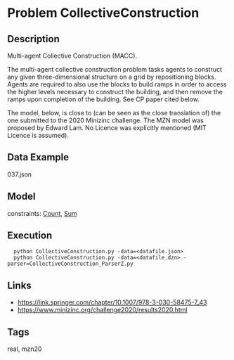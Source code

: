 # Problem CollectiveConstruction
## Description
Multi-agent Collective Construction (MACC).

The multi-agent collective construction problem tasks agents to construct any given three-dimensional structure on a grid by repositioning blocks.
Agents are required to also use the blocks to build ramps in order to access the higher levels necessary to construct the building,
and then remove the ramps upon completion of the building.
See CP paper cited below.

The model, below, is close to (can be seen as the close translation of) the one submitted to the 2020 Minizinc challenge.
The MZN model was proposed by Edward Lam.
No Licence was explicitly mentioned (MIT Licence is assumed).

## Data Example
  037.json

## Model
  constraints: [Count](http://pycsp.org/documentation/constraints/Count), [Sum](http://pycsp.org/documentation/constraints/Sum)

## Execution
```
  python CollectiveConstruction.py -data=<datafile.json>
  python CollectiveConstruction.py -data=<datafile.dzn> -parser=CollectiveConstruction_ParserZ.py
```

## Links
  - https://link.springer.com/chapter/10.1007/978-3-030-58475-7_43
  - https://www.minizinc.org/challenge2020/results2020.html

## Tags
  real, mzn20
